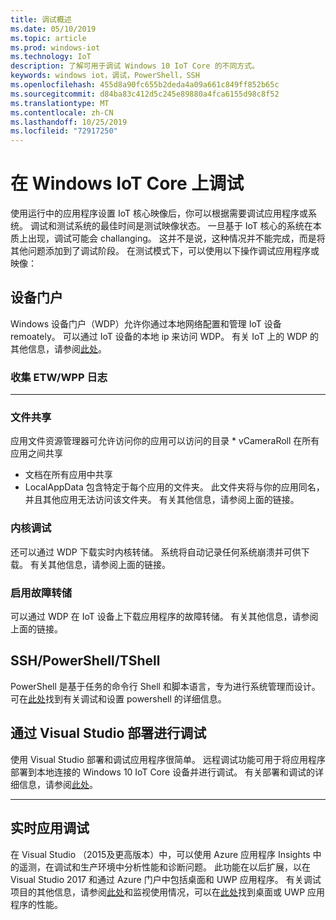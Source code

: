 ```yaml
---
title: 调试概述
ms.date: 05/10/2019
ms.topic: article
ms.prod: windows-iot
ms.technology: IoT
description: 了解可用于调试 Windows 10 IoT Core 的不同方式。
keywords: windows iot，调试，PowerShell，SSH
ms.openlocfilehash: 455d8a90fc655b2deda4a09a661c849ff852b65c
ms.sourcegitcommit: d84ba83c412d5c245e89880a4fca6155d98c8f52
ms.translationtype: MT
ms.contentlocale: zh-CN
ms.lasthandoff: 10/25/2019
ms.locfileid: "72917250"
---
```

# <a name="debugging-on-windows-iot-core"></a>在 Windows IoT Core 上调试
使用运行中的应用程序设置 IoT 核心映像后，你可以根据需要调试应用程序或系统。 调试和测试系统的最佳时间是测试映像状态。 一旦基于 IoT 核心的系统在本质上出现，调试可能会 challanging。 这并不是说，这种情况并不能完成，而是将其他问题添加到了调试阶段。 在测试模式下，可以使用以下操作调试应用程序或映像：

## <a name="device-portal"></a>设备门户
Windows 设备门户（WDP）允许你通过本地网络配置和管理 IoT 设备 remoately。 可以通过 IoT 设备的本地 ip 来访问 WDP。 有关 IoT 上的 WDP 的其他信息，请参阅[此处](https://docs.microsoft.com/en-us/windows/iot-core/manage-your-device/DevicePortal)。

### <a name="collecting-etw--wpp-logs"></a>收集 ETW/WPP 日志 
-----

### <a name="file-sharing"></a>文件共享
应用文件资源管理器可允许访问你的应用可以访问的目录 * vCameraRoll 在所有应用之间共享
* 文档在所有应用中共享
* LocalAppData 包含特定于每个应用的文件夹。 此文件夹将与你的应用同名，并且其他应用无法访问该文件夹。
有关其他信息，请参阅上面的链接。

### <a name="kernel-debug"></a>内核调试
还可以通过 WDP 下载实时内核转储。 系统将自动记录任何系统崩溃并可供下载。 有关其他信息，请参阅上面的链接。

### <a name="enable-crash-dump"></a>启用故障转储
可以通过 WDP 在 IoT 设备上下载应用程序的故障转储。 有关其他信息，请参阅上面的链接。

## <a name="sshpowershelltshell"></a>SSH/PowerShell/TShell
PowerShell 是基于任务的命令行 Shell 和脚本语言，专为进行系统管理而设计。 可在[此处](../connect-your-device/powershell.md)找到有关调试和设置 powershell 的详细信息。

## <a name="debug-through-visual-studio-deployment"></a>通过 Visual Studio 部署进行调试
使用 Visual Studio 部署和调试应用程序很简单。 远程调试功能可用于将应用程序部署到本地连接的 Windows 10 IoT Core 设备并进行调试。 有关部署和调试的详细信息，请参阅[此处](../develop-your-app/RemoteDebugging.md)。

-----
## <a name="live-app-debug"></a>实时应用调试
在 Visual Studio （2015及更高版本）中，可以使用 Azure 应用程序 Insights 中的遥测，在调试和生产环境中分析性能和诊断问题。 此功能在以后扩展，以在 Visual Studio 2017 和通过 Azure 门户中包括桌面和 UWP 应用程序。 有关调试项目的其他信息，请参阅[此处](https://docs.microsoft.com/en-us/azure/azure-monitor/app/visual-studio)和监视使用情况，可以在[此处](https://docs.microsoft.com/en-us/azure/azure-monitor/app/windows-desktop)找到桌面或 UWP 应用程序的性能。
